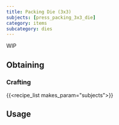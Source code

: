 ```yaml
---
title: Packing Die (3x3)
subjects: [press_packing_3x3_die]
category: items
subcategory: dies
---
```


WIP

Obtaining
---------

### Crafting
{{<recipe_list makes_param="subjects">}}

Usage
-----
